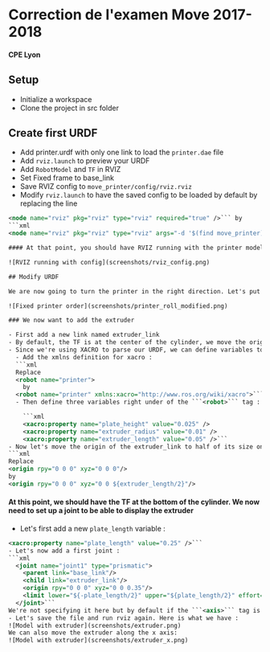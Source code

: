 # Correction de l'examen Move 2017-2018
#### CPE Lyon

## Setup
- Initialize a workspace
- Clone the project in src folder

## Create first URDF
- Add printer.urdf with only one link to load the ```printer.dae``` file
- Add ```rviz.launch``` to preview your URDF
- Add ```RobotModel``` and ```TF``` in RVIZ
- Set Fixed frame to base_link
- Save RVIZ config to ```move_printer/config/rviz.rviz```
- Modify ```rviz.launch``` to have the saved config to be loaded by default by replacing the line
```xml
<node name="rviz" pkg="rviz" type="rviz" required="true" />``` by
```xml
<node name="rviz" pkg="rviz" type="rviz" args="-d '$(find move_printer)/config/rviz.rviz'" required="true" />```

#### At that point, you should have RVIZ running with the printer model loaded correctly with a wrong orientation

![RVIZ running with config](screenshots/rviz_config.png)

## Modify URDF

We are now going to turn the printer in the right direction. Let's put pi/2 in roll. We now have that result:

![Fixed printer order](screenshots/printer_roll_modified.png)

### We now want to add the extruder

- First add a new link named extruder_link
- By default, the TF is at the center of the cylinder, we move the origin of the cylinder half of its size on z axis to have it at the bottom of the cylinder
- Since we're using XACRO to parse our URDF, we can define variables to make our file cleaner. To do that:
  - Add the xmlns definition for xacro :
  ```xml
  Replace
  <robot name="printer">
    by
  <robot name="printer" xmlns:xacro="http://www.ros.org/wiki/xacro">```
  - Then define three variables right under of the ```<robot>``` tag :

    ```xml
    <xacro:property name="plate_height" value="0.025" />
    <xacro:property name="extruder_radius" value="0.01" />
    <xacro:property name="extruder_length" value="0.05" />```
- Now let's move the origin of the extruder_link to half of its size on z axis.
```xml
Replace
<origin rpy="0 0 0" xyz="0 0 0"/>
by
<origin rpy="0 0 0" xyz="0 0 ${extruder_length/2}"/>
```

#### At this point, we should have the TF at the bottom of the cylinder. We now need to set up a joint to be able to display the extruder

- Let's first add a new ```plate_length``` variable :
```xml
<xacro:property name="plate_length" value="0.25" />```
- Let's now add a first joint :
```xml
  <joint name="joint1" type="prismatic">
    <parent link="base_link"/>
    <child link="extruder_link"/>
    <origin rpy="0 0 0" xyz="0 0 0.35"/>
    <limit lower="${-plate_length/2}" upper="${plate_length/2}" effort="1000.0" velocity="0.1" />
  </joint>```
We're not specifying it here but by default if the ```<axis>``` tag is not defined, it assumes that the axis for this joint is the x axis. So we make sure to set the lower and upper limit to half of the plate length
- Let's save the file and run rviz again. Here is what we have :
![Model with extruder](screenshots/extruder.png)
We can also move the extruder along the x axis:
![Model with extruder](screenshots/extruder_x.png)
